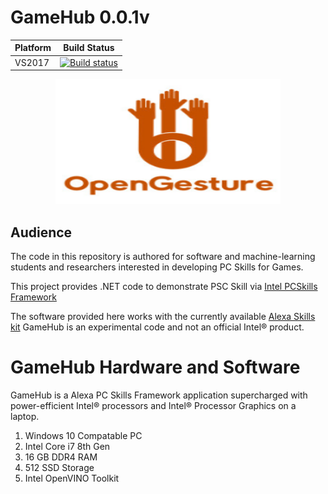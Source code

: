 # GameHub 0.0.1v
Platform | Build Status |
-------- | ------------ |
VS2017 | [![Build status](https://ci.appveyor.com/api/projects/status/swutsp1bjcc56q64/branch/master?svg=true)](https://ci.appveyor.com/project/ddiakopoulos/hand-tracking-samples/branch/master)

<p align="center">
  <img width="360" height="200" src="https://raw.githubusercontent.com/TebogoNakampe/OpenGesture/master/assets/OpenGesture2.png">
</p>

## Audience

The code in this repository is authored for software and machine-learning students and researchers interested in developing PC Skills for Games. 

This project provides .NET code to demonstrate PSC Skill via [Intel PCSkills Framework](https://github.com/IntelSoftware/PC-Skills-Framework)

The software provided here works with the currently available [Alexa Skills kit](https://developer.amazon.com/en-US/alexa/alexa-skills-kit/build) GameHub is an experimental code and not an official Intel® product.


# GameHub Hardware and Software

GameHub is a Alexa PC Skills Framework application supercharged with power-efficient Intel® processors and Intel® Processor Graphics on a laptop.

1. Windows 10 Compatable PC
2. Intel Core i7 8th Gen
3. 16 GB DDR4 RAM
4. 512 SSD Storage
5. Intel OpenVINO Toolkit
     
